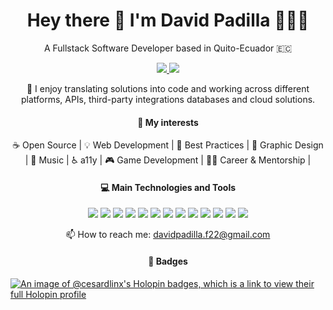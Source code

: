 <h1 align="center">Hey there 👋 I'm David Padilla 👨🏻‍💻</h1>

<p align="center">
A Fullstack Software Developer based in Quito-Ecuador 🇪🇨
</p>

<!-- linkedin and portfolio -->
<p align="center">
    <a href="https://www.linkedin.com/in/david-padilla-84601b170/">
        <img src="https://img.shields.io/badge/LinkedIn-0077B5?style=for-the-badge&logo=linkedin&logoColor=white" />
    </a>
    <a href="https://www.davidpadilla.dev/">
        <img src="https://img.shields.io/badge/Portfolio-255E63?style=for-the-badge&logo=About.me&logoColor=white" />
    </a>
</p>

<p align="center">
🚀 I enjoy translating solutions into code and working across different platforms, APIs, third-party integrations databases and cloud solutions.
</p>

<!-- Interests -->
<h4 align="center">
🔭 My interests
</h4>

<p align="center">
☕ Open Source | 💡 Web Development | 🥇 Best Practices | 🎨 Graphic Design | 🎹 Music | ♿️ a11y | 🎮 Game Development | 👨‍🏫 Career & Mentorship |  
</p>

<!-- Technologies -->
<h4 align="center">
💻 Main Technologies and Tools
</h4>

<p align="center">
    <img src="https://img.shields.io/badge/React-20232A?style=for-the-badge&logo=react&logoColor=61DAFB" />
    <img src="https://img.shields.io/badge/styled--components-DB7093?style=for-the-badge&logo=styled-components&logoColor=white" />
    <img src="https://img.shields.io/badge/Node%20js-339933?style=for-the-badge&logo=nodedotjs&logoColor=white" />
    <img src="https://img.shields.io/badge/Express%20js-000000?style=for-the-badge&logo=express&logoColor=white" />
    <img src="https://img.shields.io/badge/next%20js-000000?style=for-the-badge&logo=nextdotjs&logoColor=white" />
    <img src="https://img.shields.io/badge/.NET-512BD4?style=for-the-badge&logo=dotnet&logoColor=white" />
    <img src="https://img.shields.io/badge/MongoDB-4EA94B?style=for-the-badge&logo=mongodb&logoColor=white" />
    <img src="https://img.shields.io/badge/PostgreSQL-316192?style=for-the-badge&logo=postgresql&logoColor=white" />
    <img src="https://img.shields.io/badge/Django-092E20?style=for-the-badge&logo=django&logoColor=green" />
    <img src="https://img.shields.io/badge/Docker-2CA5E0?style=for-the-badge&logo=docker&logoColor=white" />
    <img src="https://img.shields.io/badge/Terraform-7B42BC?style=for-the-badge&logo=terraform&logoColor=white" />
    <img src="https://img.shields.io/badge/Amazon_AWS-FF9900?style=for-the-badge&logo=amazonaws&logoColor=white" />
    <img src="https://img.shields.io/badge/Cypress-17202C?style=for-the-badge&logo=cypress&logoColor=white" />
</p>


<p align="center">
    📫 How to reach me: 
    <a href="mailto:davidpadilla.f22@gmail.com">davidpadilla.f22@gmail.com</a>
</p>

<!-- Technologies -->
<h4 align="center">
🏅 Badges
</h4>

[![An image of @cesardlinx's Holopin badges, which is a link to view their full Holopin profile](https://holopin.me/cesardlinx)](https://holopin.io/@cesardlinx)


